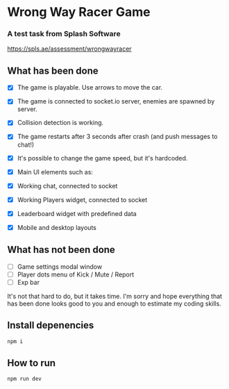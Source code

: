 # Wrong Way Racer Game

### A test task from Splash Software

https://spls.ae/assessment/wrongwayracer

## What has been done

- [x] The game is playable. Use arrows to move the car.
- [x] The game is connected to socket.io server, enemies are spawned by server.
- [x] Collision detection is working.
- [x] The game restarts after 3 seconds after crash (and push messages to chat!)
- [x] It's possible to change the game speed, but it's hardcoded.

- [x] Main UI elements such as:
- [x] Working chat, connected to socket
- [x] Working Players widget, connected to socket
- [x] Leaderboard widget with predefined data
- [x] Mobile and desktop layouts

## What has not been done

- [ ] Game settings modal window
- [ ] Player dots menu of Kick / Mute / Report
- [ ] Exp bar

It's not that hard to do, but it takes time. I'm sorry and hope everything that has been done looks good to you and enough to estimate my coding skills.

## Install depenencies

```bash
npm i
```

## How to run

```bash
npm run dev
```

